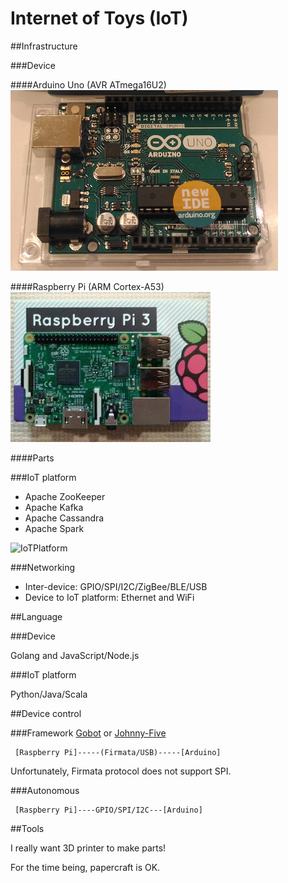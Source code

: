# Internet of Toys (IoT)

##Infrastructure

###Device

####Arduino Uno (AVR ATmega16U2)
![arduino-uno](./doc/arduino-uno.png)

####Raspberry Pi (ARM Cortex-A53)
![rpi3](./doc/rpi3.png)

####Parts

###IoT platform

- Apache ZooKeeper
- Apache Kafka
- Apache Cassandra
- Apache Spark

![IoTPlatform](https://docs.google.com/drawings/d/14bmvJhQgG_oQu2N0SiiUWonsNiNL7f1yPZ_jepIAEMU/pub?w=480&h=206)

###Networking

- Inter-device: GPIO/SPI/I2C/ZigBee/BLE/USB
- Device to IoT platform: Ethernet and WiFi

##Language

###Device

Golang and JavaScript/Node.js

###IoT platform

Python/Java/Scala

##Device control

###Framework
[Gobot](https://gobot.io/) or [Johnny-Five](http://johnny-five.io/)

```
 [Raspberry Pi]-----(Firmata/USB)-----[Arduino]

```
Unfortunately, Firmata protocol does not support SPI.

###Autonomous

```
 [Raspberry Pi]----GPIO/SPI/I2C---[Arduino]
```

##Tools

I really want 3D printer to make parts!

For the time being, papercraft is OK.
